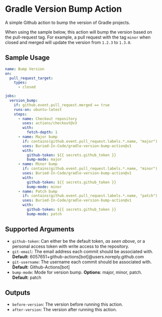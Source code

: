 # Gradle Version Bump Action

A simple Github action to bump the version of Gradle projects.

When using the sample below, this action will bump the version based on the pull-request tag.
For example, a pull request with the tag `minor` when closed and merged will update the version from `1.2.3` to `1.3.0`.

## Sample Usage
```yaml
name: Bump Version
on:
  pull_request_target:
    types:
      - closed

jobs:
  version_bump:
    if: github.event.pull_request.merged == true
    runs-on: ubuntu-latest
    steps:
      - name: Checkout repository
        uses: actions/checkout@v3
        with:
          fetch-depth: 1
      - name: Major bump
        if: contains(github.event.pull_request.labels.*.name, "major")
        uses: Buried-In-Code/gradle-version-bump-action@v1
        with:
          github-token: ${{ secrets.github_token }}
          bump-mode: major
      - name: Minor bump
        if: contains(github.event.pull_request.labels.*.name, "minor")
        uses: Buried-In-Code/gradle-version-bump-action@v1
        with:
          github-token: ${{ secrets.github_token }}
          bump-mode: minor
      - name: Patch bump
        if: contains(github.event.pull_request.labels.*.name, "patch")
        uses: Buried-In-Code/gradle-version-bump-action@v1
        with:
          github-token: ${{ secrets.github_token }}
          bump-mode: patch
```

## Supported Arguments
 - `github-token`: Can either be the default token, _as seen above_, or a personal access token with write access to the repository.
 - `git-email`: The email address each commit should be associated with. **Default**: 6057651+github-actions[bot]@users.noreply.github.com
 - `git-username`: The username each commit should be associated with. **Default**: Github-Actions[bot]
 - `bump-mode`: Mode for version bump. **Options**: major, minor, patch. **Default**: patch

## Outputs
 - `before-version`: The version before running this action.
 - `after-version`: The version after running this action.
